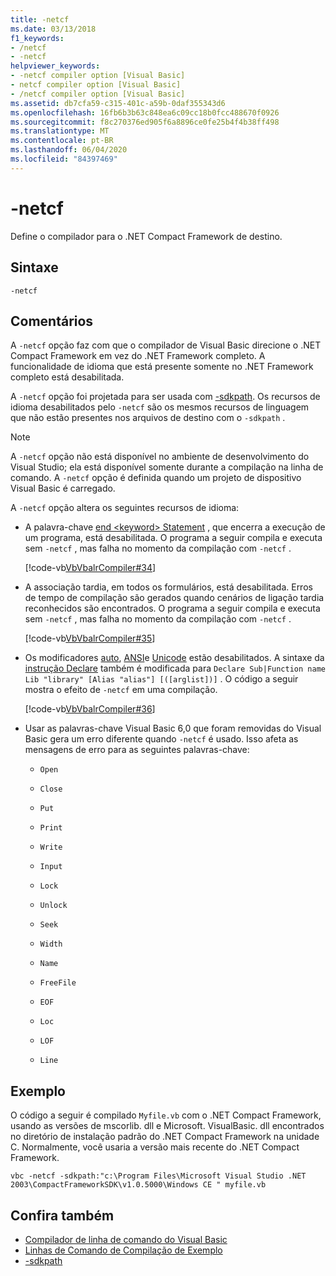 ```yaml
---
title: -netcf
ms.date: 03/13/2018
f1_keywords:
- /netcf
- -netcf
helpviewer_keywords:
- -netcf compiler option [Visual Basic]
- netcf compiler option [Visual Basic]
- /netcf compiler option [Visual Basic]
ms.assetid: db7cfa59-c315-401c-a59b-0daf355343d6
ms.openlocfilehash: 16fb6b3b63c848ea6c09cc18b0fcc488670f0926
ms.sourcegitcommit: f8c270376ed905f6a8896ce0fe25b4f4b38ff498
ms.translationtype: MT
ms.contentlocale: pt-BR
ms.lasthandoff: 06/04/2020
ms.locfileid: "84397469"
---
```

# <a name="-netcf"></a>-netcf

Define o compilador para o .NET Compact Framework de destino.

## <a name="syntax"></a>Sintaxe

```console
-netcf
```

## <a name="remarks"></a>Comentários

A `-netcf` opção faz com que o compilador de Visual Basic direcione o .NET Compact Framework em vez do .NET Framework completo. A funcionalidade de idioma que está presente somente no .NET Framework completo está desabilitada.

A `-netcf` opção foi projetada para ser usada com [-sdkpath](sdkpath.md). Os recursos de idioma desabilitados pelo `-netcf` são os mesmos recursos de linguagem que não estão presentes nos arquivos de destino com o `-sdkpath` .

> [!NOTE]
> A `-netcf` opção não está disponível no ambiente de desenvolvimento do Visual Studio; ela está disponível somente durante a compilação na linha de comando. A `-netcf` opção é definida quando um projeto de dispositivo Visual Basic é carregado.

A `-netcf` opção altera os seguintes recursos de idioma:

- A palavra-chave [end \<keyword> Statement](../../language-reference/statements/end-keyword-statement.md) , que encerra a execução de um programa, está desabilitada. O programa a seguir compila e executa sem `-netcf` , mas falha no momento da compilação com `-netcf` .

  [!code-vb[VbVbalrCompiler#34](~/samples/snippets/visualbasic/VS_Snippets_VBCSharp/VbVbalrCompiler/VB/netcf.vb#34)]

- A associação tardia, em todos os formulários, está desabilitada. Erros de tempo de compilação são gerados quando cenários de ligação tardia reconhecidos são encontrados. O programa a seguir compila e executa sem `-netcf` , mas falha no momento da compilação com `-netcf` .

  [!code-vb[VbVbalrCompiler#35](~/samples/snippets/visualbasic/VS_Snippets_VBCSharp/VbVbalrCompiler/VB/OptionStrictOff.vb#35)]

- Os modificadores [auto](../../language-reference/modifiers/auto.md), [ANSI](../../language-reference/modifiers/ansi.md)e [Unicode](../../language-reference/modifiers/unicode.md) estão desabilitados. A sintaxe da [instrução Declare](../../language-reference/statements/declare-statement.md) também é modificada para `Declare Sub|Function name Lib "library" [Alias "alias"] [([arglist])]` . O código a seguir mostra o efeito de `-netcf` em uma compilação.

  [!code-vb[VbVbalrCompiler#36](~/samples/snippets/visualbasic/VS_Snippets_VBCSharp/VbVbalrCompiler/VB/OptionStrictOff.vb#36)]

- Usar as palavras-chave Visual Basic 6,0 que foram removidas do Visual Basic gera um erro diferente quando `-netcf` é usado. Isso afeta as mensagens de erro para as seguintes palavras-chave:

  - `Open`

  - `Close`

  - `Put`

  - `Print`

  - `Write`

  - `Input`

  - `Lock`

  - `Unlock`

  - `Seek`

  - `Width`

  - `Name`

  - `FreeFile`

  - `EOF`

  - `Loc`

  - `LOF`

  - `Line`

## <a name="example"></a>Exemplo

O código a seguir é compilado `Myfile.vb` com o .NET Compact Framework, usando as versões de mscorlib. dll e Microsoft. VisualBasic. dll encontrados no diretório de instalação padrão do .NET Compact Framework na unidade C. Normalmente, você usaria a versão mais recente do .NET Compact Framework.

```console
vbc -netcf -sdkpath:"c:\Program Files\Microsoft Visual Studio .NET 2003\CompactFrameworkSDK\v1.0.5000\Windows CE " myfile.vb
```

## <a name="see-also"></a>Confira também

- [Compilador de linha de comando do Visual Basic](index.md)
- [Linhas de Comando de Compilação de Exemplo](sample-compilation-command-lines.md)
- [-sdkpath](sdkpath.md)
